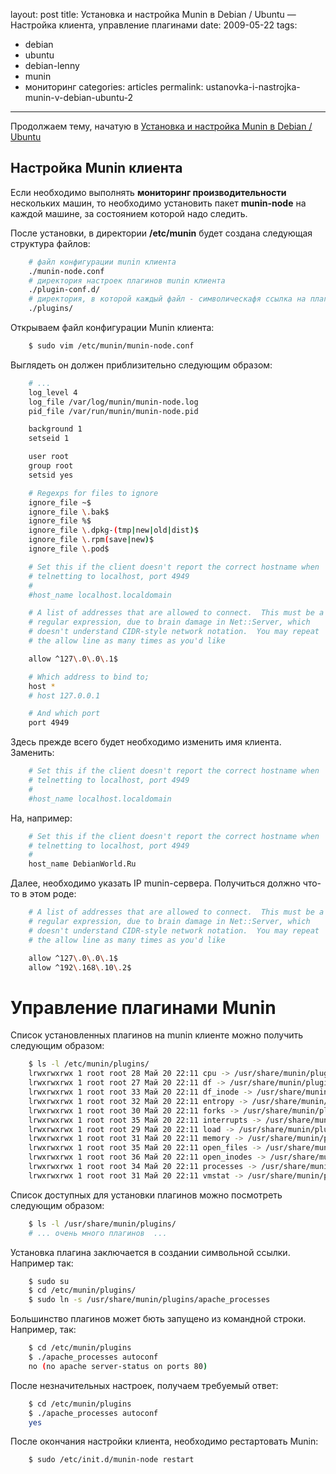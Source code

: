 layout: post
title: Установка и настройка Munin в Debian / Ubuntu — Настройка клиента, управление плагинами
date: 2009-05-22
tags:
- debian
- ubuntu
- debian-lenny
- munin
- мониторинг
categories: articles
permalink: ustanovka-i-nastrojka-munin-v-debian-ubuntu-2

---

Продолжаем тему, начатую в [Установка и настройка Munin в Debian / Ubuntu](/articles/ustanovka-i-nastrojka-munin-v-debian-ubuntu)

<!-- more -->

Настройка Munin клиента
-----------------------

Если необходимо выполнять **мониторинг производительности** нескольких машин, то необходимо установить пакет **munin-node** на каждой машине, за состоянием которой надо следить.

После установки, в директории **/etc/munin** будет создана следующая структура файлов:

``` bash
    # файл конфигурации munin клиента
    ./munin-node.conf
    # директория настроек плагинов munin клиента
    ./plugin-conf.d/       
    # директория, в которой каждый файл - символическафя ссылка на плагин из /usr/share/munin/plugins
    ./plugins/                
```
Открываем файл конфигурации Munin клиента:

``` bash
    $ sudo vim /etc/munin/munin-node.conf
```
Выглядеть он должен приблизительно следующим образом:

``` bash
    # ...
    log_level 4
    log_file /var/log/munin/munin-node.log
    pid_file /var/run/munin/munin-node.pid

    background 1
    setseid 1

    user root
    group root
    setsid yes

    # Regexps for files to ignore
    ignore_file ~$
    ignore_file \.bak$
    ignore_file %$
    ignore_file \.dpkg-(tmp|new|old|dist)$
    ignore_file \.rpm(save|new)$
    ignore_file \.pod$

    # Set this if the client doesn't report the correct hostname when
    # telnetting to localhost, port 4949
    #
    #host_name localhost.localdomain

    # A list of addresses that are allowed to connect.  This must be a
    # regular expression, due to brain damage in Net::Server, which
    # doesn't understand CIDR-style network notation.  You may repeat
    # the allow line as many times as you'd like

    allow ^127\.0\.0\.1$

    # Which address to bind to;
    host *
    # host 127.0.0.1

    # And which port
    port 4949
```

Здесь прежде всего будет необходимо изменить имя клиента. Заменить:

``` bash
    # Set this if the client doesn't report the correct hostname when
    # telnetting to localhost, port 4949
    #
    #host_name localhost.localdomain
```
На, например:

``` bash
    # Set this if the client doesn't report the correct hostname when
    # telnetting to localhost, port 4949
    #
    host_name DebianWorld.Ru
```
Далее, необходимо указать IP munin-сервера. Получиться должно что-то в этом роде:

``` bash
    # A list of addresses that are allowed to connect.  This must be a
    # regular expression, due to brain damage in Net::Server, which
    # doesn't understand CIDR-style network notation.  You may repeat
    # the allow line as many times as you'd like

    allow ^127\.0\.0\.1$
    allow ^192\.168\.10\.2$
```

Управление плагинами Munin
==========================

Список установленных плагинов на munin клиенте можно получить следующим образом:

``` bash
    $ ls -l /etc/munin/plugins/
    lrwxrwxrwx 1 root root 28 Май 20 22:11 cpu -> /usr/share/munin/plugins/cpu
    lrwxrwxrwx 1 root root 27 Май 20 22:11 df -> /usr/share/munin/plugins/df
    lrwxrwxrwx 1 root root 33 Май 20 22:11 df_inode -> /usr/share/munin/plugins/df_inode
    lrwxrwxrwx 1 root root 32 Май 20 22:11 entropy -> /usr/share/munin/plugins/entropy
    lrwxrwxrwx 1 root root 30 Май 20 22:11 forks -> /usr/share/munin/plugins/forks
    lrwxrwxrwx 1 root root 35 Май 20 22:11 interrupts -> /usr/share/munin/plugins/interrupts
    lrwxrwxrwx 1 root root 29 Май 20 22:11 load -> /usr/share/munin/plugins/load
    lrwxrwxrwx 1 root root 31 Май 20 22:11 memory -> /usr/share/munin/plugins/memory
    lrwxrwxrwx 1 root root 35 Май 20 22:11 open_files -> /usr/share/munin/plugins/open_files
    lrwxrwxrwx 1 root root 36 Май 20 22:11 open_inodes -> /usr/share/munin/plugins/open_inodes
    lrwxrwxrwx 1 root root 34 Май 20 22:11 processes -> /usr/share/munin/plugins/processes
    lrwxrwxrwx 1 root root 31 Май 20 22:11 vmstat -> /usr/share/munin/plugins/vmstat
```
Список доступных для установки плагинов можно посмотреть следующим образом:

``` bash
    $ ls -l /usr/share/munin/plugins/
    # ... очень много плагинов  ...
```
Установка плагина заключается в создании символьной ссылки. Например так:

``` bash
    $ sudo su
    $ cd /etc/munin/plugins/
    $ sudo ln -s /usr/share/munin/plugins/apache_processes
```
Большинство плагинов может бють запущено из командной строки. Например, так:

``` bash
    $ cd /etc/munin/plugins
    $ ./apache_processes autoconf
    no (no apache server-status on ports 80) 
```
После незначительных настроек, получаем требуемый ответ:

``` bash
    $ cd /etc/munin/plugins
    $ ./apache_processes autoconf
    yes
```
После окончания настройки клиента, необходимо рестартовать Munin:

``` bash
    $ sudo /etc/init.d/munin-node restart
```
